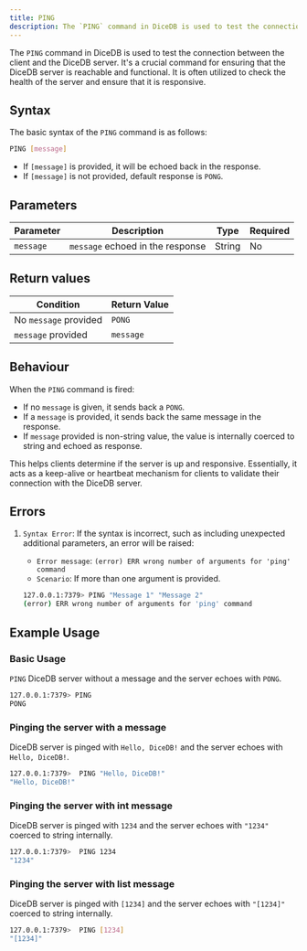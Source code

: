```yaml
---
title: PING
description: The `PING` command in DiceDB is used to test the connection between the client and the DiceDB server. It's a crucial command for ensuring that the DiceDB server is reachable and functional. It is often utilized to check the health of the server and ensure that it is responsive.
---
```


The `PING` command in DiceDB is used to test the connection between the client and the DiceDB server. It's a crucial command for ensuring that the DiceDB server is reachable and functional. It is often utilized to check the health of the server and ensure that it is responsive.

## Syntax

The basic syntax of the `PING` command is as follows:

```bash
PING [message]
```

- If `[message]` is provided, it will be echoed back in the response.
- If `[message]` is not provided, default response is `PONG`.

## Parameters

| Parameter       | Description                                      | Type    | Required |
|-----------------|--------------------------------------------------|---------|----------|
| `message`       | `message` echoed in the response                 | String  | No       |

## Return values

| Condition                                      | Return Value                                      |
|------------------------------------------------|---------------------------------------------------|
| No `message` provided                          | `PONG`                                            |
| `message` provided                             | `message`                                         |

## Behaviour

When the `PING` command is fired:

- If no `message` is given, it sends back a `PONG`.
- If a `message` is provided, it sends back the same message in the response.
- If `message` provided is non-string value, the value is internally coerced to string and echoed as response. 

This helps clients determine if the server is up and responsive. Essentially, it acts as a keep-alive or heartbeat mechanism for clients to validate their connection with the DiceDB server.

## Errors

1. `Syntax Error`: If the syntax is incorrect, such as including unexpected additional parameters, an error will be raised:

   - `Error message`: `(error) ERR wrong number of arguments for 'ping' command`
   - `Scenario`: If more than one argument is provided.

   ```bash
   127.0.0.1:7379> PING "Message 1" "Message 2"
   (error) ERR wrong number of arguments for 'ping' command
   ```

## Example Usage

### Basic Usage 

`PING` DiceDB server without a message and the server echoes with `PONG`.

```bash
127.0.0.1:7379> PING
PONG
```

### Pinging the server with a message

DiceDB server is pinged with `Hello, DiceDB!` and the server echoes with `Hello, DiceDB!`.

```bash
127.0.0.1:7379>  PING "Hello, DiceDB!"
"Hello, DiceDB!"
```

### Pinging the server with int message

DiceDB server is pinged with `1234` and the server echoes with `"1234"` coerced to string internally.

```bash
127.0.0.1:7379>  PING 1234
"1234"
```

### Pinging the server with list message

DiceDB server is pinged with `[1234]` and the server echoes with `"[1234]"` coerced to string internally.

```bash
127.0.0.1:7379>  PING [1234]
"[1234]"
```
